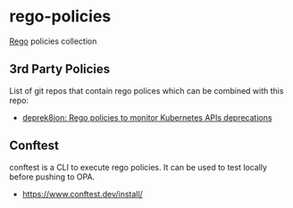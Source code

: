 # rego-policies
[Rego](https://www.openpolicyagent.org/docs/latest/policy-language/) policies collection

## 3rd Party Policies
List of git repos that contain rego polices which can be combined with this repo:
- [deprek8ion: Rego policies to monitor Kubernetes APIs deprecations](https://github.com/swade1987/deprek8ion)

## Conftest
conftest is a CLI to execute rego policies. It can be used to test locally before pushing to OPA.
- https://www.conftest.dev/install/